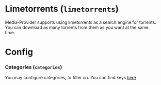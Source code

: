 # Limetorrents (`limetorrents`)

Media-Provider supports using limetorrents as a search engine for torrents. You can download as many torrents from them as you want at the same time.

# Config

### Categories (`categories`)
You may configure categories, to filter on. You can find keys [here](types.go)

